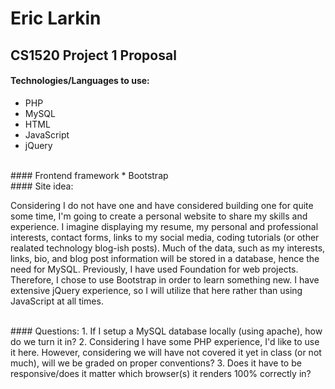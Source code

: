 # Eric Larkin
## CS1520 Project 1 Proposal



#### Technologies/Languages to use:
* PHP
* MySQL
* HTML
* JavaScript
* jQuery

<br>
#### Frontend framework
* Bootstrap

<br>
#### Site idea:

Considering I do not have one and have considered building one for quite some time, I'm going to create a personal website to share my skills and experience. I imagine displaying my resume, my personal and professional interests, contact forms, links to my social media, coding tutorials (or other realated technology blog-ish posts). Much of the data, such as my interests, links, bio, and blog post information will be stored in a database, hence the need for MySQL. Previously, I have used Foundation for web projects. Therefore, I chose to use Bootstrap in order to learn something new. I have extensive jQuery experience, so I will utilize that here rather than using JavaScript at all times.

<br>
#### Questions:
1. If I setup a MySQL database locally (using apache), how do we turn it in? 
2. Considering I have some PHP experience, I'd like to use it here. However, considering we will have not covered it yet in class (or not much), will we be graded on proper conventions?
3. Does it have to be responsive/does it matter which browser(s) it renders 100% correctly in?
